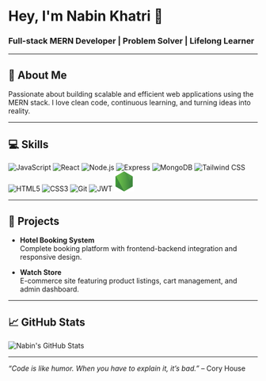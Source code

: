 # Hey, I'm Nabin Khatri 👋

### Full-stack MERN Developer | Problem Solver | Lifelong Learner

---

## 🚀 About Me
Passionate about building scalable and efficient web applications using the MERN stack. I love clean code, continuous learning, and turning ideas into reality.

---

## 💻 Skills

<p>
  <img alt="JavaScript" src="https://cdn.jsdelivr.net/gh/devicons/devicon/icons/javascript/javascript-original.svg" width="40" height="40" />
  <img alt="React" src="https://cdn.jsdelivr.net/gh/devicons/devicon/icons/react/react-original.svg" width="40" height="40" />
  <img alt="Node.js" src="https://cdn.jsdelivr.net/gh/devicons/devicon/icons/nodejs/nodejs-original.svg" width="40" height="40" />
  <img alt="Express" src="https://cdn.jsdelivr.net/gh/devicons/devicon/icons/express/express-original.svg" width="40" height="40" />
  <img alt="MongoDB" src="https://cdn.jsdelivr.net/gh/devicons/devicon/icons/mongodb/mongodb-original.svg" width="40" height="40" />
  <img alt="Tailwind CSS" src="https://tailwindcss.com/_next/static/media/tailwindcss-mark.6d1df5d9.svg" width="40" height="40" />
  <img alt="HTML5" src="https://cdn.jsdelivr.net/gh/devicons/devicon/icons/html5/html5-original.svg" width="40" height="40" />
  <img alt="CSS3" src="https://cdn.jsdelivr.net/gh/devicons/devicon/icons/css3/css3-original.svg" width="40" height="40" />
  <img alt="Git" src="https://cdn.jsdelivr.net/gh/devicons/devicon/icons/git/git-original.svg" width="40" height="40" />
  <img alt="JWT" src="https://raw.githubusercontent.com/devicons/devicon/master/icons/jsonwebtoken/jsonwebtoken-original.svg" width="40" height="40" />
  <img alt="Bcrypt" src="https://raw.githubusercontent.com/devicons/devicon/master/icons/nodejs/nodejs-original.svg" width="40" height="40" />
</p>

---

## 📂 Projects

- **Hotel Booking System**  
  Complete booking platform with frontend-backend integration and responsive design.

- **Watch Store**  
  E-commerce site featuring product listings, cart management, and admin dashboard.

---

## 📈 GitHub Stats

![Nabin's GitHub Stats](https://github-readme-stats.vercel.app/api?username=your-github-username&show_icons=true&theme=radical)

---

*“Code is like humor. When you have to explain it, it’s bad.”* – Cory House
